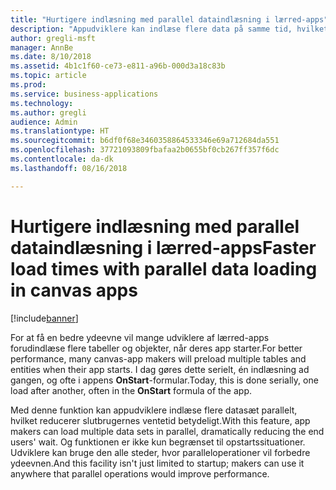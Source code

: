 ```yaml
---
title: "Hurtigere indlæsning med parallel dataindlæsning i lærred-apps"
description: "Appudviklere kan indlæse flere data på samme tid, hvilket reducerer den samlede ventetid for appbrugere."
author: gregli-msft
manager: AnnBe
ms.date: 8/10/2018
ms.assetid: 4b1c1f60-ce73-e811-a96b-000d3a18c83b
ms.topic: article
ms.prod: 
ms.service: business-applications
ms.technology: 
ms.author: gregli
audience: Admin
ms.translationtype: HT
ms.sourcegitcommit: b6df0f68e3460358864533346e69a712684da551
ms.openlocfilehash: 37721093809fbafaa2b0655bf0cb267ff357f6dc
ms.contentlocale: da-dk
ms.lasthandoff: 08/16/2018

---
```

# <a name="faster-load-times-with-parallel-data-loading-in-canvas-apps"></a><span data-ttu-id="75541-103">Hurtigere indlæsning med parallel dataindlæsning i lærred-apps</span><span class="sxs-lookup"><span data-stu-id="75541-103">Faster load times with parallel data loading in canvas apps</span></span>


[!include[banner](../../includes/banner.md)]

<span data-ttu-id="75541-104">For at få en bedre ydeevne vil mange udviklere af lærred-apps forudindlæse flere tabeller og objekter, når deres app starter.</span><span class="sxs-lookup"><span data-stu-id="75541-104">For better performance, many canvas-app makers will preload multiple tables and entities when their app starts.</span></span> <span data-ttu-id="75541-105">I dag gøres dette serielt, én indlæsning ad gangen, og ofte i appens **OnStart**-formular.</span><span class="sxs-lookup"><span data-stu-id="75541-105">Today, this is done serially, one load after another, often in the **OnStart** formula of the app.</span></span> 

<span data-ttu-id="75541-106">Med denne funktion kan appudviklere indlæse flere datasæt parallelt, hvilket reducerer slutbrugernes ventetid betydeligt.</span><span class="sxs-lookup"><span data-stu-id="75541-106">With this feature, app makers can load multiple data sets in parallel, dramatically reducing the end users' wait.</span></span>  <span data-ttu-id="75541-107">Og funktionen er ikke kun begrænset til opstartssituationer. Udviklere kan bruge den alle steder, hvor paralleloperationer vil forbedre ydeevnen.</span><span class="sxs-lookup"><span data-stu-id="75541-107">And this facility isn't just limited to startup; makers can use it anywhere that parallel operations would improve performance.</span></span>

